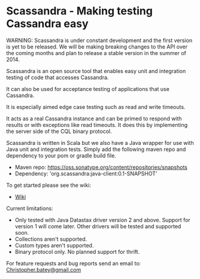 # Scassandra - Making testing Cassandra easy

WARNING: Scassandra is under constant development and the first version is yet to be released. We will be making breaking changes to the API over the coming months and plan to release a stable version in the summer of 2014.

Scassandra is an open source tool that enables easy unit and integration testing of code that accesses Cassandra. 

It can also be used for acceptance testing of applications that use Cassandra. 

It is especially aimed edge case testing such as read and write timeouts.

It acts as a real Cassandra instance and can be primed to respond with results or with exceptions like read timeouts. It does this by implementing the server side of the CQL binary protocol.

Scassandra is written in Scala but we also have a Java wrapper for use with Java unit and integration tests. Simply add the following maven repo and dependency to your pom or gradle build file.
* Maven repo: https://oss.sonatype.org/content/repositories/snapshots
* Dependency: 'org.scassandra:java-client:0.1-SNAPSHOT'

To get started please see the wiki:
* [Wiki](https://github.com/scassandra/scassandra-server/wiki)

Current limitations:
* Only tested with Java Datastax driver version 2 and above. Support for version 1 will come later. Other drivers will be tested and supported soon.
* Collections aren't supported.
* Custom types aren't supported.
* Binary protocol only. No planned support for thrift.

For feature requests and bug reports send an email to: Christopher.batey@gmail.com


